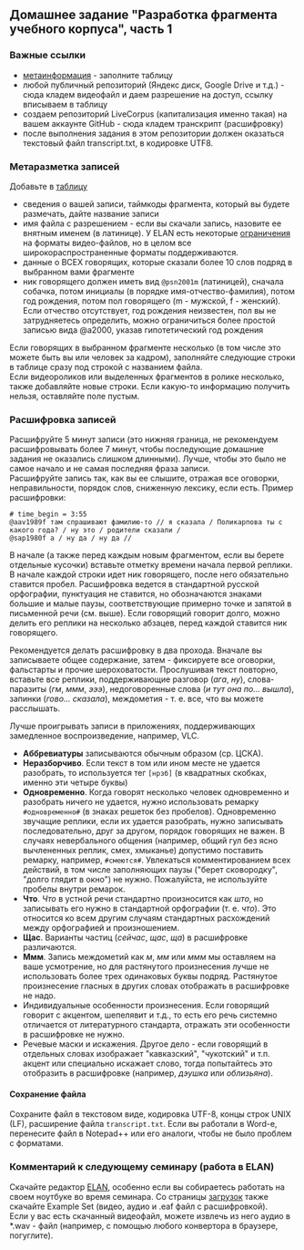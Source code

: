 ## Домашнее задание "Разработка фрагмента учебного корпуса", часть 1

### Важные ссылки  
* [метаинформация](https://docs.google.com/spreadsheets/d/19H5hNnkfotaz0_-A6ACYLIOTSc7mXCdV5Mgec1Kk02k/edit?usp=sharing) - заполните таблицу 
* любой публичный репозиторий (Яндекс диск, Google Drive и т.д.) - сюда кладем видеофайл и даем разрешение на доступ, ссылку вписываем в таблицу
* создаем репозиторий LiveCorpus (капитализация именно такая) на вашем аккаунте GitHub - сюда кладем транскрипт (расшифровку)  
* после выполнения задания в этом репозитории должен оказаться текстовый файл transcript.txt, в кодировке UTF8. 

### Метаразметка записей

Добавьте в [таблицу](https://docs.google.com/spreadsheets/d/19H5hNnkfotaz0_-A6ACYLIOTSc7mXCdV5Mgec1Kk02k/edit?usp=sharing) 
* сведения о вашей записи, таймкоды фрагмента, который вы будете размечать, дайте название записи 
* имя файла с разрешением - если вы скачали запись, назовите ее внятным именем (в латинице). У ELAN есть некоторые [ограничения](https://www.mpi.nl/corpus/html/elan/ch04s01.html) на форматы видео-файлов, но в целом все широкораспространенные форматы поддерживаются. 
* данные о ВСЕХ говорящих, которые сказали более 10 слов подряд в выбранном вами фрагменте 
* ник говорящего должен иметь вид `@psn2001m` (латиницей), сначала собачка, потом инициалы (в порядке имя-отчество-фамилия), потом год рождения, потом пол говорящего (m - мужской, f - женский). Если отчество отсутствует, год рождения неизвестен, пол вы не затрудняетесь определить, можно ограничиться более простой записью вида @a2000, указав гипотетический год рождения 

Если говорящих в выбранном фрагменте несколько (в том числе это можете быть вы или человек за кадром), заполняйте следующие строки в таблице сразу под строкой с названием файла.  
Если видеороликов или выделенных фрагментов в ролике несколько, также добавляйте новые строки. 
Если какую-то информацию получить нельзя, оставляйте поле пустым. 

### Расшифровка записей  

Расшифруйте 5 минут записи (это нижняя граница, не рекомендуем расшифровывать более 7 минут, чтобы последующие домашние задания не оказались слишком длинными). Лучше, чтобы это было не самое начало и не самая последняя фраза записи.  
Расшифруйте запись так, как вы ее слышите, отражая все оговорки, неправильности, порядок слов, сниженную лексику, если есть. Пример расшифровки:  
```
# time_begin = 3:55  
@aav1989f там спрашивают фамилию-то // я сказала / Поликарпова ты с какого года? / ну это / родители сказали / 
@sap1980f а / ну да / ну да //
```
В начале (а также перед каждым новым фрагментом, если вы берете отдельные кусочки) вставьте отметку времени начала первой реплики. 
В начале каждой строки идет ник говорящего, после него обязательно ставится пробел. 
Расшифровка ведется в стандартной русской орфографии, пунктуация не ставится, но обозначаются знаками большие и малые паузы, соответствующие примерно точке и запятой в письменной речи 
(см. выше). Если говорящий говорит долго, можно делить его реплики на несколько абзацев, перед каждой ставится ник говорящего. 

Рекомендуется делать расшифровку в два прохода. Вначале вы записываете общее содержание, затем - фиксируете все оговорки, фальстарты и прочие шероховатости. 
Прослушивая текст повторно, вставьте все реплики, поддерживающие разговор (_ага_, _ну_), слова-паразиты (_гм_, _ммм_, _эээ_), недоговоренные слова (_и тут она по... вышла_), запинки (_гово... сказала_), междометия - т. е. все, что вы можете расслышать.
 
Лучше проигрывать записи в приложениях, поддерживающих замедленное воспроизведение, например, VLC.  

* __Аббревиатуры__ записываются обычным образом (ср. ЦСКА). 
* __Неразборчиво__. Если текст в том или ином месте не удается разобрать, то используется тег `[нрзб]` (в квадратных скобках, именно эти четыре буквы)  
* __Одновременно__. Когда говорят несколько человек одновременно и разобрать ничего не удается, нужно использовать ремарку `#одновременно#` (в знаках решеток без пробелов). 
Одновременно звучащие реплики, если их удается разобрать, нужно записывать последовательно, друг за другом, порядок говорящих не важен. 
В случаях невербального общения (например, общий гул без ясно вычлененных реплик, смех, хмыканье) допустимо поставить ремарку, например, `#смеются#`. 
Увлекаться комментированием всех действий, в том числе заполняющих паузы ("берет сковородку", "долго глядит в окно") не нужно. Пожалуйста, не используйте пробелы внутри ремарок. 
* __Что__. _Что_ в устной речи стандартно произносится как _што_, но записывать его нужно в стандартной орфографии (т. е. _что_). Это относится ко всем другим случаям стандартных расхождений между орфографией и произношением.  
* __Щас__. Варианты частиц (_сейчас_, _щас_, _ща_) в расшифровке различаются.  
* __Ммм__. Запись междометий как _м_, _мм_ или _ммм_ мы оставляем на ваше усмотрение, но для растянутого произнесения лучше не использовать более трех одинаковых буквы подряд. Растянутое произнесение гласных в других словах отображать в расшифровке не надо.     
* Индивидуальные особенности произнесения. Если говорящий говорит с акцентом, шепелявит и т.д., то есть его речь системно отличается от литературного стандарта, отражать эти особенности в расшифровке не нужно.  
* Речевые маски и искажения. Другое дело - если говорящий в отдельных словах изображает "кавказский", "чукотский" и т.п. акцент или специально искажает слово, тогда попытайтесь это отобразить в расшифровке (например, _дэушка_ или _облизьяна_).   

#### Сохранение файла
Сохраните файл в текстовом виде, кодировка UTF-8, концы строк UNIX (LF), расширение файла `transcript.txt`. Если вы работали в Word-е, перенесите файл в Notepad++ или его аналоги, чтобы не было проблем с форматами. 

### Комментарий к следующему семинару (работа в ELAN) 
Скачайте редактор [ELAN](https://tla.mpi.nl/tools/tla-tools/elan/), особенно если вы собираетесь работать на своем ноутбуке во время семинара. 
Со страницы [загрузок](https://tla.mpi.nl/tools/tla-tools/elan/download/) также скачайте Example Set (видео, аудио и .eaf файл с расшифровкой).  
Если у вас есть скачанный видеофайл, можете извлечь из него аудио в *.wav - файл (например, с помощью любого конвертора в браузере, погуглите).  

